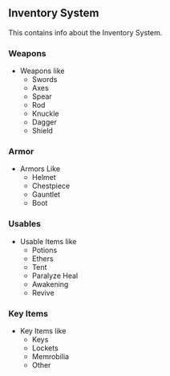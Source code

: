 ## **Inventory System**

This contains info about the Inventory System.

### Weapons

- Weapons like
  - Swords
  - Axes
  - Spear
  - Rod
  - Knuckle
  - Dagger
  - Shield

### Armor

- Armors Like
  - Helmet
  - Chestpiece
  - Gauntlet
  - Boot

### Usables

- Usable Items like
  - Potions
  - Ethers
  - Tent
  - Paralyze Heal
  - Awakening
  - Revive

### Key Items

- Key Items like
  - Keys
  - Lockets
  - Memrobilia
  - Other
